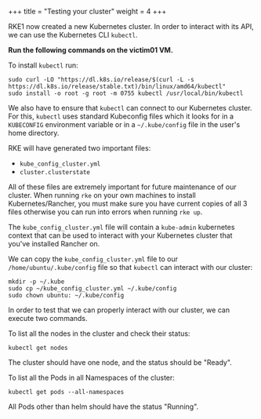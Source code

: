 +++
title = "Testing your cluster"
weight = 4
+++

RKE1 now created a new Kubernetes cluster. In order to interact with its API, we can use the Kubernetes CLI `kubectl`.

**Run the following commands on the victim01 VM.**

To install `kubectl` run:

```ctr
sudo curl -LO "https://dl.k8s.io/release/$(curl -L -s https://dl.k8s.io/release/stable.txt)/bin/linux/amd64/kubectl"
sudo install -o root -g root -m 0755 kubectl /usr/local/bin/kubectl
```

We also have to ensure that `kubectl` can connect to our Kubernetes cluster. For this, `kubectl` uses standard Kubeconfig files which it looks for in a `KUBECONFIG` environment variable or in a `~/.kube/config` file in the user's home directory.

RKE will have generated two important files:

* `kube_config_cluster.yml`
* `cluster.clusterstate`

All of these files are extremely important for future maintenance of our cluster. When running `rke` on your own machines to install Kubernetes/Rancher, you must make sure you have current copies of all 3 files otherwise you can run into errors when running `rke up`.

The `kube_config_cluster.yml` file will contain a `kube-admin` kubernetes context that can be used to interact with your Kubernetes cluster that you've installed Rancher on.

We can copy the `kube_config_cluster.yml` file to our `/home/ubuntu/.kube/config` file so that `kubectl` can interact with our cluster:

```ctr
mkdir -p ~/.kube
sudo cp ~/kube_config_cluster.yml ~/.kube/config
sudo chown ubuntu: ~/.kube/config
```

In order to test that we can properly interact with our cluster, we can execute two commands.

To list all the nodes in the cluster and check their status:

```ctr
kubectl get nodes
```

The cluster should have one node, and the status should be "Ready".

To list all the Pods in all Namespaces of the cluster:

```ctr
kubectl get pods --all-namespaces
```

All Pods other than helm should have the status "Running".
